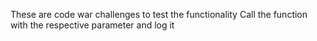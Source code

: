 These are code war challenges to test the functionality
Call the function with the respective parameter and log it
